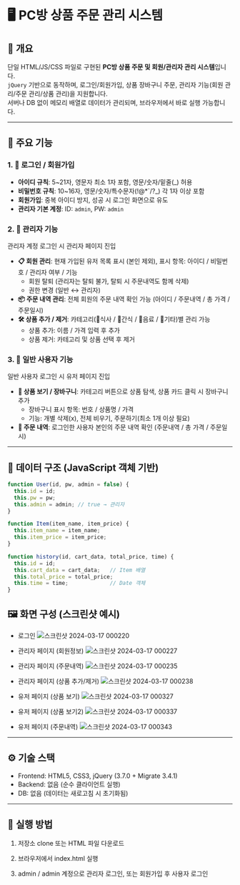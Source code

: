 # 🖥️ PC방 상품 주문 관리 시스템

## 📌 개요
단일 HTML/JS/CSS 파일로 구현된 **PC방 상품 주문 및 회원/관리자 관리 시스템**입니다.  
`jQuery` 기반으로 동작하며, 로그인/회원가입, 상품 장바구니 주문, 관리자 기능(회원 관리/주문 관리/상품 관리)을 지원합니다.  
서버나 DB 없이 메모리 배열로 데이터가 관리되며, 브라우저에서 바로 실행 가능합니다.

---

## 🚀 주요 기능

### 1. 🔐 로그인 / 회원가입
- **아이디 규칙**: 5~21자, 영문자 최소 1자 포함, 영문/숫자/밑줄(_) 허용  
- **비밀번호 규칙**: 10~16자, 영문/숫자/특수문자(!@*`/?_) 각 1자 이상 포함  
- **회원가입**: 중복 아이디 방지, 성공 시 로그인 화면으로 유도  
- **관리자 기본 계정**: ID: `admin`, PW: `admin`

### 2. 👑 관리자 기능
관리자 계정 로그인 시 관리자 페이지 진입  
- **📋 회원 관리**: 현재 가입된 유저 목록 표시 (본인 제외), 표시 항목: 아이디 / 비밀번호 / 관리자 여부 / 기능  
  - 회원 탈퇴 (관리자는 탈퇴 불가, 탈퇴 시 주문내역도 함께 삭제)  
  - 권한 변경 (일반 ↔ 관리자)  
- **📦 주문 내역 관리**: 전체 회원의 주문 내역 확인 가능 (아이디 / 주문내역 / 총 가격 / 주문일시)  
- **🛠 상품 추가 / 제거**: 카테고리(🍜식사 / 🍪간식 / 🍹음료 / 🔗기타)별 관리 가능  
  - 상품 추가: 이름 / 가격 입력 후 추가  
  - 상품 제거: 카테고리 및 상품 선택 후 제거  

### 3. 🙋 일반 사용자 기능
일반 사용자 로그인 시 유저 페이지 진입  
- **🛒 상품 보기 / 장바구니**: 카테고리 버튼으로 상품 탐색, 상품 카드 클릭 시 장바구니 추가  
  - 장바구니 표시 항목: 번호 / 상품명 / 가격  
  - 기능: 개별 삭제(x), 전체 비우기, 주문하기(최소 1개 이상 필요)  
- **📑 주문 내역**: 로그인한 사용자 본인의 주문 내역 확인 (주문내역 / 총 가격 / 주문일시)  

---

## 📂 데이터 구조 (JavaScript 객체 기반)

```js
function User(id, pw, admin = false) {
  this.id = id;
  this.pw = pw;
  this.admin = admin; // true → 관리자
}

function Item(item_name, item_price) {
  this.item_name = item_name;
  this.item_price = item_price;
}

function history(id, cart_data, total_price, time) {
  this.id = id;
  this.cart_data = cart_data;   // Item 배열
  this.total_price = total_price;
  this.time = time;             // Date 객체
}
````
## 🖼️ 화면 구성 (스크린샷 예시)

- 로그인
![스크린샷 2024-03-17 000220](https://github.com/BOJ-ios/PC_Cafe_Order_System/assets/44316764/de13b91e-da30-45f5-9a85-d4ae68c4835a)

- 관리자 페이지 (회원정보)
![스크린샷 2024-03-17 000227](https://github.com/BOJ-ios/PC_Cafe_Order_System/assets/44316764/86418775-f487-4b5f-b8be-b3cab1dcb79b)

- 관리자 페이지 (주문내역)
![스크린샷 2024-03-17 000235](https://github.com/BOJ-ios/PC_Cafe_Order_System/assets/44316764/2ed3814d-b711-4166-9b6a-c90f3f35099b)

- 관리자 페이지 (상품 추가/제거)
![스크린샷 2024-03-17 000238](https://github.com/BOJ-ios/PC_Cafe_Order_System/assets/44316764/702b430e-2642-48d7-9ad3-fa473c31a105)

- 유저 페이지 (상품 보기)
![스크린샷 2024-03-17 000327](https://github.com/BOJ-ios/PC_Cafe_Order_System/assets/44316764/8abf4cdb-c2b0-4942-9e9e-eca448b76587)

- 유저 페이지 (상품 보기2)
![스크린샷 2024-03-17 000337](https://github.com/BOJ-ios/PC_Cafe_Order_System/assets/44316764/d5906577-6930-4cad-a11a-869bf5aa3a27)

- 유저 페이지 (주문내역)
![스크린샷 2024-03-17 000343](https://github.com/BOJ-ios/PC_Cafe_Order_System/assets/44316764/e4663560-6f4b-413b-94f3-161971b5cc1a)

---

## ⚙️ 기술 스택

- Frontend: HTML5, CSS3, jQuery (3.7.0 + Migrate 3.4.1)
- Backend: 없음 (순수 클라이언트 실행)
- DB: 없음 (데이터는 새로고침 시 초기화됨)

---

## 🧪 실행 방법

1. 저장소 clone 또는 HTML 파일 다운로드

2. 브라우저에서 index.html 실행

3. admin / admin 계정으로 관리자 로그인, 또는 회원가입 후 사용자 로그인


